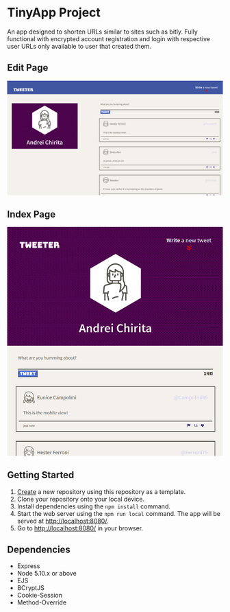 # TinyApp Project

An app designed to shorten URLs similar to sites such as bitly. Fully functional with encrypted account registration and login with respective user URLs only
available to user that created them.

## Edit Page

!["Screeshot of the app in the desktop view"](https://github.com/Pitching/tweeter/blob/master/docs/desktop-tweeter.png?raw=true)

## Index Page

!["Screeshot of the app in the desktop view"](https://github.com/Pitching/tweeter/blob/master/docs/tweeter-mobile.png?raw=true)

## Getting Started

1. [Create](https://docs.github.com/en/repositories/creating-and-managing-repositories/creating-a-repository-from-a-template) a new repository using this repository as a template.
2. Clone your repository onto your local device.
3. Install dependencies using the `npm install` command.
3. Start the web server using the `npm run local` command. The app will be served at <http://localhost:8080/>.
4. Go to <http://localhost:8080/> in your browser.

## Dependencies

- Express
- Node 5.10.x or above
- EJS
- BCryptJS
- Cookie-Session
- Method-Override
